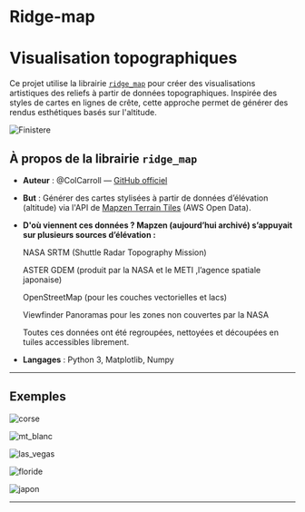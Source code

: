 # Ridge-map

# Visualisation topographiques 

Ce projet utilise la librairie [`ridge_map`](https://github.com/ismailsunni/ridge_map) pour créer des visualisations artistiques des reliefs à partir de données topographiques. Inspirée des styles de cartes en lignes de crête, cette approche permet de générer des rendus esthétiques basés sur l'altitude.

![Finistere](https://github.com/user-attachments/assets/9d31d293-aedb-4361-99bb-afe32d292e9e)


## À propos de la librairie `ridge_map`

- **Auteur** : @ColCarroll — [GitHub officiel](https://github.com/ColCarroll/ridge_map)
- **But** : Générer des cartes stylisées à partir de données d’élévation (altitude) via l'API de [Mapzen Terrain Tiles](https://registry.opendata.aws/terrain-tiles/) (AWS Open Data).
- **D'où viennent ces données ? Mapzen (aujourd’hui archivé) s’appuyait sur plusieurs sources d’élévation :**
  


  NASA SRTM (Shuttle Radar Topography Mission)
  
  ASTER GDEM (produit par la NASA et le METI ,l’agence spatiale japonaise)

  OpenStreetMap (pour les couches vectorielles et lacs)
  
  Viewfinder Panoramas pour les zones non couvertes par la NASA
  
  Toutes ces données ont été regroupées, nettoyées et découpées en tuiles accessibles librement.
  
- **Langages** : Python 3, Matplotlib, Numpy


---

##  Exemples
![corse](https://github.com/user-attachments/assets/070d65a5-a253-4040-984d-84d4bc468023)

![mt_blanc](https://github.com/user-attachments/assets/5ebaa90b-c9dc-47e9-993f-db1baa0f6f69)

![las_vegas](https://github.com/user-attachments/assets/be0b3791-1a1a-420c-a080-51479baae954)

![floride](https://github.com/user-attachments/assets/0ef2837d-ea7b-4e21-87b8-0c8c9375f5a1)

![japon](https://github.com/user-attachments/assets/7097b38b-7dee-414c-a610-5708cf9c93a6)


---
